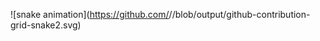 ![snake animation](https://github.com/<seu user name>/<seu user name>/blob/output/github-contribution-grid-snake2.svg)
